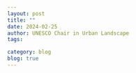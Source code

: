 ```yaml
---
layout: post
title: ""
date: 2024-02-25
author: UNESCO Chair in Urban Landscape
tags:

category: blog
blog: true
---
```


